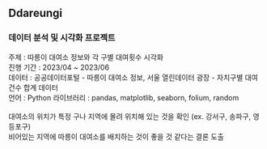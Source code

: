 ## Ddareungi
### 데이터 분석 및 시각화 프로젝트

주제 : 따릉이 대여소 정보와 각 구별 대여횟수 시각화
<br />
진행 기간 : 2023/04 ~ 2023/06
<br />
데이터 : 공공데이터포털 - 따릉이 대여소 정보, 서울 열린데이터 광장 - 자치구별 대여건수 합계 데이터
<br />
언어 : Python
라이브러리 : pandas, matplotlib, seaborn, folium, random
<br/>
<br/>
대여소의 위치가 특정 구나 지역에 몰려 위치해 있는 것을 확인 (ex. 강서구, 송파구, 영등포구)
<br />
비어있는 지역에 따릉이 대여소를 배치하는 것이 좋을 것 같다는 결론 도출
